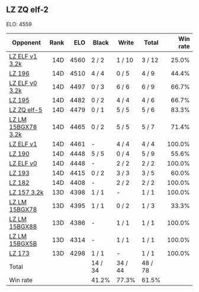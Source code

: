 ## LZ ZQ elf-2 ##

ELO: 4559

Opponent | Rank | ELO | Black | Write | Total | Win rate
---------|-----:|----:|-------|-------|-------|-------:
[LZ ELF v1 3.2k](LZ%20ELF%20v1%203.2k.md) | 14D | 4560 | 2 / 2 | 1 / 10 | 3 / 12 | 25.0%
[LZ 196](LZ%20196.md) | 14D | 4510 | 4 / 4 | 0 / 5 | 4 / 9 | 44.4%
[LZ ELF v0 3.2k](LZ%20ELF%20v0%203.2k.md) | 14D | 4497 | 0 / 3 | 6 / 6 | 6 / 9 | 66.7%
[LZ 195](LZ%20195.md) | 14D | 4482 | 0 / 2 | 4 / 4 | 4 / 6 | 66.7%
[LZ ZQ elf-5](LZ%20ZQ%20elf-5.md) | 14D | 4479 | 0 / 1 | 5 / 5 | 5 / 6 | 83.3%
[LZ LM 15BGX78 3.2k](LZ%20LM%2015BGX78%203.2k.md) | 14D | 4465 | 0 / 2 | 5 / 5 | 5 / 7 | 71.4%
[LZ ELF v1](LZ%20ELF%20v1.md) | 14D | 4461 | - | 4 / 4 | 4 / 4 | 100.0%
[LZ 190](LZ%20190.md) | 14D | 4448 | 5 / 5 | 0 / 4 | 5 / 9 | 55.6%
[LZ ELF v0](LZ%20ELF%20v0.md) | 14D | 4448 | - | 2 / 2 | 2 / 2 | 100.0%
[LZ 193](LZ%20193.md) | 14D | 4415 | 0 / 2 | 3 / 3 | 3 / 5 | 60.0%
[LZ 182](LZ%20182.md) | 14D | 4408 | - | 2 / 2 | 2 / 2 | 100.0%
[LZ 157 3.2k](LZ%20157%203.2k.md) | 13D | 4398 | 1 / 1 | - | 1 / 1 | 100.0%
[LZ LM 15BGX78](LZ%20LM%2015BGX78.md) | 13D | 4395 | 1 / 1 | 0 / 2 | 1 / 3 | 33.3%
[LZ LM 15BGX88](LZ%20LM%2015BGX88.md) | 13D | 4386 | - | 1 / 1 | 1 / 1 | 100.0%
[LZ LM 15BGX5B](LZ%20LM%2015BGX5B.md) | 13D | 4314 | - | 1 / 1 | 1 / 1 | 100.0%
[LZ 173](LZ%20173.md) | 13D | 4298 | 1 / 1 | - | 1 / 1 | 100.0%
Total | | | 14 / 34 | 34 / 44 | 48 / 78 | 
Win rate| | | 41.2% | 77.3% | 61.5% | 
